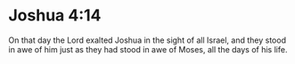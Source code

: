 # Joshua 4:14

On that day the Lord exalted Joshua in the sight of all Israel, and they stood in awe of him just as they had stood in awe of Moses, all the days of his life.
